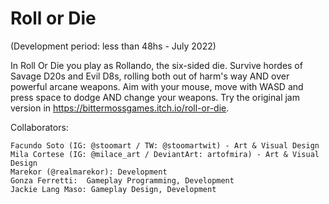 # Roll or Die

(Development period: less than 48hs - July 2022)

In Roll Or Die you play as Rollando, the six-sided die. Survive hordes of Savage D20s and Evil D8s, rolling both out of harm's way AND over powerful arcane weapons.
Aim with your mouse, move with WASD and press space to dodge AND change your weapons. Try the original jam version in https://bittermossgames.itch.io/roll-or-die.

Collaborators:

    Facundo Soto (IG: @stoomart / TW: @stoomartwit) - Art & Visual Design
    Mila Cortese (IG: @milace_art / DeviantArt: artofmira) - Art & Visual Design
    Marekor (@realmarekor): Development
    Gonza Ferretti:  Gameplay Programming, Development
    Jackie Lang Maso: Gameplay Design, Development
